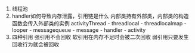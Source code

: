 1. 线程池
2. handler如何导致内存泄露，引用链是什么
内部类持有外部类，内部类的构造函数会传入外部类的实例
activityThread - threadlocal - threadlocalmap - looper - messagequeue - message - handler - activity
3. 四种引用
强引用不会回收
软引用在内存不足时会被二次回收
弱引用只要发生回收行为就会被回收